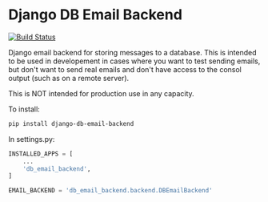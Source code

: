 Django DB Email Backend
=======================

[![Build Status](https://travis-ci.org/jsatt/django-db-email-backend.svg?branch=master)](https://travis-ci.org/jsatt/django-db-email-backend)

Django email backend for storing messages to a database. This is intended to be used in developement in cases where you want to test sending emails, but don't want to send real emails and don't have access to the consol output (such as on a remote server).

This is NOT intended for production use in any capacity.

To install:

```sh
pip install django-db-email-backend
```

In settings.py:

```python
INSTALLED_APPS = [
    ...
    'db_email_backend',
]

EMAIL_BACKEND = 'db_email_backend.backend.DBEmailBackend'
```
